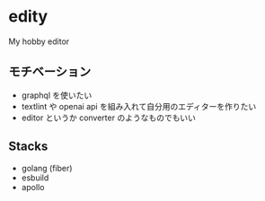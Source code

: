 # edity
My hobby editor

## モチベーション
- graphql を使いたい
- textlint や openai api を組み入れて自分用のエディターを作りたい
- editor というか converter のようなものでもいい

## Stacks
- golang (fiber)
- esbuild
- apollo
